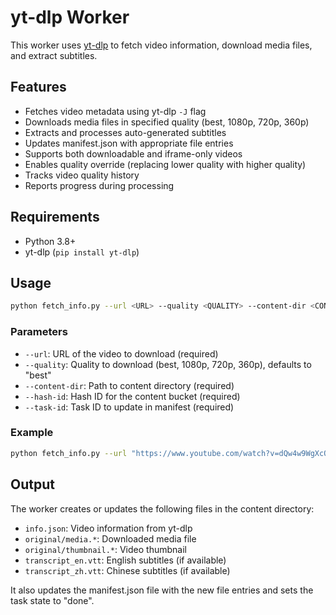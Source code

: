 # yt-dlp Worker

This worker uses [yt-dlp](https://github.com/yt-dlp/yt-dlp) to fetch video information, download media files, and extract subtitles.

## Features

- Fetches video metadata using yt-dlp `-J` flag
- Downloads media files in specified quality (best, 1080p, 720p, 360p)
- Extracts and processes auto-generated subtitles
- Updates manifest.json with appropriate file entries
- Supports both downloadable and iframe-only videos
- Enables quality override (replacing lower quality with higher quality)
- Tracks video quality history
- Reports progress during processing

## Requirements

- Python 3.8+
- yt-dlp (`pip install yt-dlp`)

## Usage

```bash
python fetch_info.py --url <URL> --quality <QUALITY> --content-dir <CONTENT_DIR> --hash-id <HASH_ID> --task-id <TASK_ID>
```

### Parameters

- `--url`: URL of the video to download (required)
- `--quality`: Quality to download (best, 1080p, 720p, 360p), defaults to "best"
- `--content-dir`: Path to content directory (required)
- `--hash-id`: Hash ID for the content bucket (required)
- `--task-id`: Task ID to update in manifest (required)

### Example

```bash
python fetch_info.py --url "https://www.youtube.com/watch?v=dQw4w9WgXcQ" --quality "720p" --content-dir "/path/to/storage/content-studio/4d51ac10-7163-43d9-b0a7-885452386f78" --hash-id "4d51ac10-7163-43d9-b0a7-885452386f78" --task-id "download_media"
```

## Output

The worker creates or updates the following files in the content directory:

- `info.json`: Video information from yt-dlp
- `original/media.*`: Downloaded media file
- `original/thumbnail.*`: Video thumbnail
- `transcript_en.vtt`: English subtitles (if available)
- `transcript_zh.vtt`: Chinese subtitles (if available)

It also updates the manifest.json file with the new file entries and sets the task state to "done". 